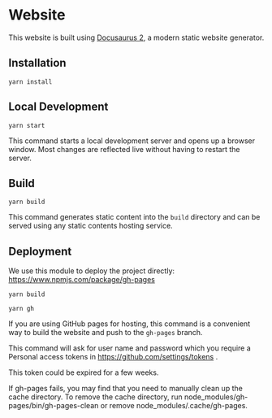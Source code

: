 # Website

This website is built using [Docusaurus 2](https://docusaurus.io/), a modern static website generator.

## Installation

```console
yarn install
```

## Local Development

```console
yarn start
```

This command starts a local development server and opens up a browser window. Most changes are reflected live without having to restart the server.

## Build

```console
yarn build
```

This command generates static content into the `build` directory and can be served using any static contents hosting service.

## Deployment

We use this module to deploy the project directly:
https://www.npmjs.com/package/gh-pages

```console
yarn build

yarn gh
```

If you are using GitHub pages for hosting, this command is a convenient way to build the website and push to the `gh-pages` branch.

This command will ask for user name and password which you require a Personal access tokens in https://github.com/settings/tokens .

This token could be expired for a few weeks.

If gh-pages fails, you may find that you need to manually clean up the cache directory. To remove the cache directory, run node_modules/gh-pages/bin/gh-pages-clean or remove node_modules/.cache/gh-pages.
